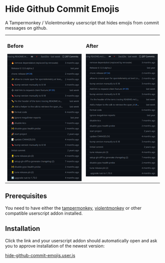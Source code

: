 # Hide Github Commit Emojis
A Tampermonkey / Violentmonkey userscript that hides emojis from commit messages on github.

<table>
  <tr>
    <td valign="top">
      <h3>Before</h3>
      <img src="./docs/assets/before.png" alt="Image Before">
    </td>
    <td valign="top">
      <h3>After</h3>
      <img src="./docs/assets/after.png" alt="Image After">
      <br>
    </td>
  </tr>
</table>


## Prerequisites

You need to have either the [tampermonkey](https://www.tampermonkey.net/), [violentmonkey](https://violentmonkey.github.io/) or other compatible userscript addon installed.

## Installation

Click the link and your userscript addon should automatically open and ask you to approve installation of the newest version:

[hide-github-commit-emojis.user.js](https://raw.githubusercontent.com/NickUfer/hide-github-commit-emojis/main/hide-github-commit-emojis.user.js)
